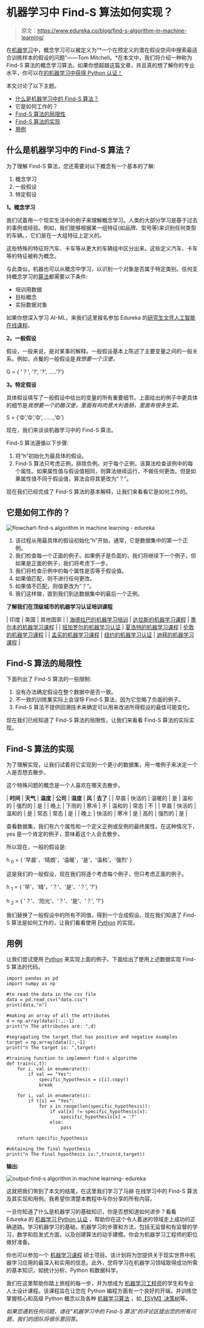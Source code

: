 # 机器学习中 Find-S 算法如何实现？

> 原文：<https://www.edureka.co/blog/find-s-algorithm-in-machine-learning/>

在[机器学习](https://www.edureka.co/blog/machine-learning-tutorial/)中，概念学习可以被定义为“*一个在预定义的潜在假设空间中搜索最适合训练样本的假设的问题”——Tom Mitchell。*在本文中，我们将介绍一种称为 Find-S 算法的概念学习算法。如果你想超越这篇文章，并且真的想了解你的专业水平，你可以在[的机器学习中获得 Python 认证！](https://www.edureka.co/machine-learning-certification-training)

本文讨论了以下主题。

*   [什么是机器学习中的 Find-S 算法？](#find-s)
*   它是如何工作的？
*   [Find-S 算法的局限性](#limit)
*   [Find-S 算法的实现](#implementation)
*   [用例](#usecase)

## **什么是机器学习中的 Find-S 算法？**

为了理解 Find-S 算法，您还需要对以下概念有一个基本的了解:

1.  概念学习
2.  一般假设
3.  特定假设

**1。概念学习**

我们试着用一个现实生活中的例子来理解概念学习。人类的大部分学习是基于过去的事例或经验。例如，我们能够根据某一组特征(如品牌、型号等)来识别任何类型的车辆。，它们是在一大组特征上定义的。

这些特殊的特征将汽车、卡车等从更大的车辆组中区分出来。这些定义汽车、卡车等的特征被称为概念。

与此类似，机器也可以从概念中学习，以识别一个对象是否属于特定类别。任何支持概念学习的[算法](https://www.edureka.co/blog/machine-learning-algorithms/)都需要以下条件:

*   培训用数据
*   目标概念
*   实际数据对象

如果你想深入学习 AI-ML，来我们这里报名参加 Edureka 的[研究生文凭人工智能在线课程](https://www.edureka.co/executive-programs/machine-learning-and-ai)。

**2。一般假设**

假设，一般来说，是对某事的解释。一般假设基本上陈述了主要变量之间的一般关系。例如，点餐的一般假设是*我想要一个汉堡。*

G = { '？', '?', '?', …..'?'}

**3。特定假设**

具体假设填写了一般假设中给出的变量的所有重要细节。上面给出的例子中更具体的细节是*我想要一个奶酪汉堡，里面有鸡肉意大利香肠，里面有很多生菜。*

S = {‘Φ’,’Φ’,’Φ’, ……,’Φ’}

现在，我们来谈谈机器学习中的 Find-S 算法。

Find-S 算法遵循以下步骤:

1.  将“h”初始化为最具体的假设。
2.  Find-S 算法只考虑正例，排除负例。对于每个正例，该算法检查该例中的每个属性。如果属性值与假设值相同，则算法继续运行，不做任何更改。但是如果属性值不同于假设值，算法会将其更改为“？”。

现在我们已经完成了 Find-S 算法的基本解释，让我们来看看它是如何工作的。

## 它是如何工作的？

![flowchart-find-s algorithm in machine learning - edureka](img/6af1d189f421083828e9a7439140bfc6.png)

1.  该过程从用最具体的假设初始化“h”开始，通常，它是数据集中的第一个正例。
2.  我们检查每一个正面的例子。如果例子是负面的，我们将继续下一个例子，但如果是正面的例子，我们将考虑下一步。
3.  我们将检查示例中的每个属性是否等于假设值。
4.  如果值匹配，则不进行任何更改。
5.  如果值不匹配，则值更改为“？”。
6.  我们这样做，直到我们到达数据集中的最后一个正例。

**了解我们在顶级城市的机器学习认证培训课程**

| 印度 | 美国 | 其他国家 |
| [海德拉巴的机器学习培训](https://www.edureka.co/machine-learning-certification-training-hyderabad) | [达拉斯的机器学习课程](https://www.edureka.co/masters-program/machine-learning-engineer-training-dallas) | [墨尔本的机器学习课程](https://www.edureka.co/machine-learning-engineer-training-melbourne) |
| [班加罗尔的机器学习认证](https://www.edureka.co/machine-learning-certification-training-bangalore) | [夏洛特的机器学习课程](https://www.edureka.co/masters-program/machine-learning-engineer-training-charlotte) | [伦敦的机器学习课程](https://www.edureka.co/machine-learning-engineer-training-london) |
| [孟买的机器学习课程](https://www.edureka.co/masters-program/machine-learning-engineer-training-mumbai) | [纽约的机器学习认证](https://www.edureka.co/machine-learning-certification-training-new-york-city) | [迪拜的机器学习课程](https://www.edureka.co/machine-learning-engineer-training-dubai) |

## **Find-S 算法的局限性**

下面列出了 Find-S 算法的一些限制:

1.  没有办法确定假设在整个数据中是否一致。
2.  不一致的训练集实际上会误导 Find-S 算法，因为它忽略了负面的例子。
3.  Find-S 算法不提供回溯技术来确定可以用来改进所得假设的最佳可能变化。

现在我们已经知道了 Find-S 算法的局限性，让我们来看看 Find-S 算法的实际实现。

## **Find-S 算法的实现**

为了理解实现，让我们试着将它实现到一个更小的数据集，用一堆例子来决定一个人是否想去散步。

这个特殊问题的概念是一个人喜欢在哪天去散步。

| **时间** | **天气** | **温度** | **公司** | **湿度** | **风** | **去了** |
| 早晨 | 快活的 | 温暖的 | 是 | 温和的 | 强烈的 | 是 |
| 晚上 | 下雨的 | 寒冷 | 不 | 温和的 | 常态 | 不 |
| 早晨 | 快活的 | 温和的 | 是 | 常态 | 常态 | 是 |
| 晚上 | 快活的 | 寒冷 | 是 | 高的 | 强烈的 | 是 |

查看数据集，我们有六个属性和一个定义正例或反例的最终属性。在这种情况下，yes 是一个肯定的例子，意味着这个人会去散步。

所以现在，一般的假设是:

h <sub>0</sub> = { '早晨'，'晴朗'，'温暖'，'是'，'温和'，'强烈' }

这是我们的一般假设，现在我们将逐个考虑每个例子，但只考虑正面的例子。

h <sub>1</sub> = { '早'，'晴'，'？'、'是'、'？', '?'}

h <sub>2</sub> = { '？'、'阳光'、'？'、'是'、'？', '?'}

我们替换了一般假设中的所有不同值，得到一个合成假设。现在我们知道了 Find-S 算法是如何工作的，让我们看看使用 [Python](https://www.edureka.co/blog/scikit-learn-machine-learning/) 的实现。

## **用例**

让我们尝试使用 [Python](https://www.edureka.co/blog/videos/python-tutorial/) 来实现上面的例子。下面给出了使用上述数据实现 Find-S 算法的代码。

```
import pandas as pd
import numpy as np

#to read the data in the csv file
data = pd.read_csv("data.csv")
print(data,"n")

#making an array of all the attributes
d = np.array(data)[:,:-1]
print("n The attributes are: ",d)

#segragating the target that has positive and negative examples
target = np.array(data)[:,-1]
print("n The target is: ",target)

#training function to implement find-s algorithm
def train(c,t):
    for i, val in enumerate(t):
        if val == "Yes":
            specific_hypothesis = c[i].copy()
            break

    for i, val in enumerate(c):
        if t[i] == "Yes":
            for x in range(len(specific_hypothesis)):
                if val[x] != specific_hypothesis[x]:
                    specific_hypothesis[x] = '?'
                else:
                    pass

    return specific_hypothesis

#obtaining the final hypothesis
print("n The final hypothesis is:",train(d,target))

```

**输出:**

![output-find-s algorithm in machine learning- edureka](img/833b128491639499fc64e51a66208fb9.png)

这就把我们带到了本文的结尾，在这里我们学习了马赫 在线学习中的 Find-S 算法及其实现和用例。我希望你清楚本教程中与你分享的所有内容。

一旦你知道了什么是机器学习的基础知识，你是否想知道如何进步？看看 Edureka 的 [机器学习 Python 认证](https://www.edureka.co/machine-learning-certification-training) ，帮助你在这个令人着迷的领域走上成功的正确道路。学习机器学习的基础，机器学习的步骤和方法，包括无监督和有监督的学习，数学和启发式方面，以及创建算法的动手建模。你会为机器学习工程师的职位做好准备。

你也可以参加一个 [机器学习课程](https://www.edureka.co/masters-program/machine-learning-engineer-training) 硕士项目。该计划将为您提供关于现实世界中机器学习应用的最深入和实用的信息。此外，您将学习在机器学习领域取得成功所需的基本知识，如统计分析、Python 和数据科学。

我们在这里帮助你踏上旅程的每一步，并为想成为  [机器学习工程师](https://www.edureka.co/blog/how-to-become-a-machine-learning-engineer/)的学生和专业人士设计课程。该课程旨在让您在 Python 编程方面有一个良好的开端，并训练您掌握核心和高级 Python 概念以及各种  [机器学习算法](https://www.edureka.co/blog/machine-learning-algorithms/) ，如[【SVM】](https://www.edureka.co/blog/support-vector-machine-in-python/)[决策树](https://www.edureka.co/blog/decision-tree-algorithm/)等。

*如果您遇到任何问题，请在“机器学习中的 Find-S 算法”的评论区提出您的所有问题，我们的团队将很乐意回答。*